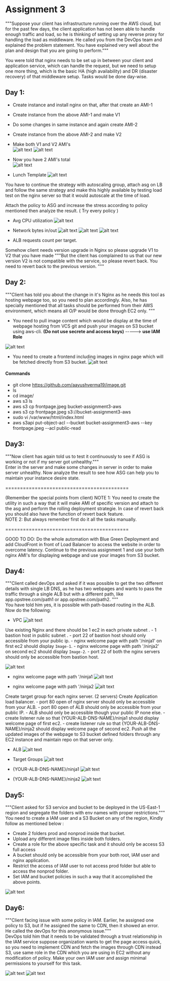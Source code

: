 # Assignment 3 

"""Suppose your client has infrastructure running over the AWS cloud, but for the past few days, the client application has not been able to handle enough traffic and load, so he is thinking of setting up any reverse proxy for handling the load as middleware. He called you from the DevOps team and explained the problem statement. You have explained very well about the plan and design that you are going to perform."""  

You were told that nginx needs to be set up in between your client and application service, which can handle the request, but we need to setup one more thing, which is the basic HA (high availability) and DR (disaster recovery) of that middleware setup. Tasks would be done day-wise. 

## Day 1:  

- Create instance and install nginx on that, after that create an AMI-1 
- Create instance from the above AMI-1 and make V1 
- Do some changes in same instance and  again create AMI-2  
- Create instance from the above AMI-2 and make V2 
- Make both V1 and V2 AMI's  
![alt text](version1.png)
![alt text](version2.png)

- Now you have 2 AMI's total  
![alt text](AMI.png)

- Lunch Template
![alt text](LunchTemplate.png)

You have to continue the strategy with autoscaling group, attach asg on LB and follow the same strategy and make this highly available by testing load test on the nginx server so that it would autoscale at the time of load. 

Attach the policy to ASG and increase the stress according to policy mentioned then analyze the result. ( Try every policy ) 

* Avg CPU utilization 
![alt text](ASG-CPU.png)

* Network bytes in/out 
![alt text](ASG-IN.cfg.png)
![alt text](ASG-IN.png)
![alt text](ASG-out.png)

* ALB requests count per target. 

Somehow client needs version upgrade in Nginx so please upgrade V1 to V2 that you have made 
"""But the client has complained to us that our new version V2 is not compatible with the service, so please revert back. You need to revert back to the previous version. """ 

## Day 2: 
"""Client has told you about the change in it's Nginx as he needs this tool as hosting webpage too, so you need to plan accordingly. Also, he has specially mentioned that all tasks should be performed from their AWS environment, which means all O/P would be done through EC2 only. """ 

- You need to pull image content which would be display at the time of webpage hosting from VCS git and push your images on S3 bucket using aws-cli. **(Do not use secrete and access keys)** -----> **use IAM Role**

![alt text](s3-image.png)

- You need to create a frontend including images in nginx page which will be fetched directly from S3 bucket. 
![alt text](Front-end.png)

#### Commands
- git clone https://github.com/aayushverma19/image.git
- ls
- cd image/
- aws s3 ls
- aws s3 cp frontpage.jpeg bucket-assignment3-aws
- aws s3 cp frontpage.jpeg s3://bucket-assignment3-aws
- sudo vi /var/www/html/index.html 
- aws s3api put-object-acl --bucket bucket-assignment3-aws --key frontpage.jpeg --acl public-read


## Day3: 
"""Now client has again told us to test it continuously to see if ASG is working or not if my server got unhealthy."""  
Enter in the server and make some changes in server in order to make server unhealthy. Now analyze the result to see how ASG can help you to maintain your instance desire state. 

========================================== 

(Remember the special points from client) 
NOTE 1: You need to create the utility in such a way that it will make AMI of specific version and attach to the asg and perform the rolling deployment strategie. In case of revert back you should also have the function of revert back feature.  
NOTE 2: But always remember first do it all the tasks manually. 

========================================== 

GOOD TO DO: 
Do the whole automation with Blue Green Deployment and add CloudFront in front of Load Balancer to access the website in order to overcome latency. 
Continue to the previous assignment 1 and use your both nginx AMI's for displaying webpage and use your images from S3 bucket. 
 
## Day4: 

"""Client called devOps and asked if it was possible to get the two different details with single LB DNS, as he has two webpages and wants to pass the traffic through a single ALB but with a different path, like app.opstree.com/path1 or app.opstree.com/path2. """  
You have told him yes, it is possible with path-based routing in the ALB. Now do the following: 

* VPC
![alt text](VPC.png)

 Use existing Nginx and there should be 1 ec2 in each private subnet . 
    - 1 bastion host in public subnet . 
    - port 22 of bastion host should only accessible from your public ip. 
    - nginx welcome page with path '/ninja1' on first ec2 should display `Image-1`. 
    - nginx welcome page with path '/ninja2' on second ec2 should display `Image-2`. 
    - port 22 of  both the nginx servers should only be accessible from  bastion host. 

![alt text](publicip.png)

* nginx welcome page with path '/ninja1
![alt text](ip-ninja1.png)

* nginx welcome page with path '/ninja2
![alt text](ip-ninja2.png)

 Create target group for each nginx server. (2 servers) 
 Create Application load balancer. 
    - port 80 open of nginx server should only be accessible from your ALB. 
    - port 80 open of ALB should only be accessible from your public IP. 
    - ALB should only be accessible though your public IP none else. 
    - create listener rule so that {YOUR-ALB-DNS-NAME}/ninja1 should display welcome page of first ec2. 
    - create listener rule so that {YOUR-ALB-DNS-NAME}/ninja2 should display welcome page of second ec2. 
 Push all the updated images of the webpage to S3 bucket defined folders through any EC2 instance and maintain repo on that server only. 

* ALB
![alt text](ALB.conf.png)

* Target Groups
![alt text](TargetGroups.png)

* {YOUR-ALB-DNS-NAME}/ninja1
![alt text](ALB-ninja1.png)

* {YOUR-ALB-DNS-NAME}/ninja2
![alt text](ALB-ninja2.png)

## Day5:  
"""Client asked for S3 service and bucket to be deployed in the US-East-1 region and segregate the folders with env names with proper restrictions.""" 
 You need to create a IAM user and a S3 Bucket on any of the region, Kindly follow as mentioned below : 

 - Create 2 folders prod and nonprod inside that bucket. 
 - Upload any different image files inside both folders. 
 - Create a role for the above specific task and it should only be access S3 full access 
 - A bucket should only be accessible from your both root, IAM user and nginx application. 
 - Restrict the access of IAM user to not access prod folder but able to access the nonprod folder. 
 - Set IAM and bucket policies in such a way that it accomplished the above points. 

![alt text](BucketPolice.png)

## Day6: 
"""Client facing issue with some policy in IAM. Earlier,  he assigned one policy to S3, but if he assigned the same to CDN, then it showed an error. He called the devOps for this anonymous issue."""  
DevOps told him that it needs to be validated through a trust relationship in the IAM service 
 suppose organization wants to get the page access quick, so you need to implement CDN and fetch the images through CDN instead S3, use same role in the CDN which you are using in EC2 without any modification of policy. 
Make your own IAM user and assign minimal permissions to yourself for this task.

![alt text](CloudFront.png)
![alt text](S3bucket.png)